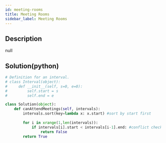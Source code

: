 ```yaml
---
id: meeting-rooms
title: Meeting Rooms
sidebar_label: Meeting Rooms
---
```

## Description
<div class="description">
null
</div>

## Solution(python)
```python
# Definition for an interval.
# class Interval(object):
#     def __init__(self, s=0, e=0):
#         self.start = s
#         self.end = e

class Solution(object):
    def canAttendMeetings(self, intervals):
        intervals.sort(key=lambda x: x.start) #sort by start first
        
        for i in xrange(1,len(intervals)):
            if intervals[i].start < intervals[i-1].end: #conflict checking
                return False
        return True
```